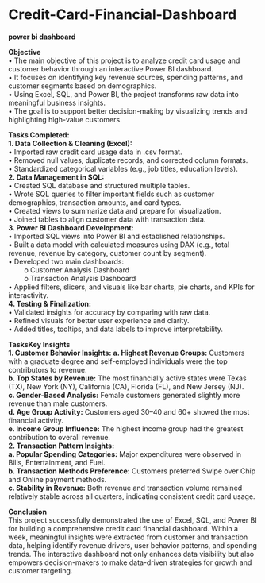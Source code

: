 # Credit-Card-Financial-Dashboard

**power bi dashboard**

**Objective**  
•	The main objective of this project is to analyze credit card usage and customer behavior through an interactive Power BI dashboard.  
•	It focuses on identifying key revenue sources, spending patterns, and customer segments based on demographics.  
•	Using Excel, SQL, and Power BI, the project transforms raw data into meaningful business insights.  
•	The goal is to support better decision-making by visualizing trends and highlighting high-value customers.  

**Tasks Completed:**  
**1.	Data Collection & Cleaning (Excel):**   
    •	Imported raw credit card usage data in .csv format.  
    •	Removed null values, duplicate records, and corrected column formats.  
    •	Standardized categorical variables (e.g., job titles, education levels).  
**2.	Data Management in SQL:**  
    •	Created SQL database and structured multiple tables.  
    •	Wrote SQL queries to filter important fields such as customer demographics, transaction amounts, and card types.  
    •	Created views to summarize data and prepare for visualization.  
    •	Joined tables to align customer data with transaction data.  
**3.	Power BI Dashboard Development:**  
    •	Imported SQL views into Power BI and established relationships.  
    •	Built a data model with calculated measures using DAX (e.g., total revenue, revenue by category, customer count by segment).  
    •	Developed two main dashboards:  
     &emsp;  &emsp;o Customer Analysis Dashboard  
     &emsp;  &emsp;o Transaction Analysis Dashboard  
    •	Applied filters, slicers, and visuals like bar charts, pie charts, and KPIs for interactivity.  
**4.	Testing & Finalization:**  
    •	Validated insights for accuracy by comparing with raw data.  
    •	Refined visuals for better user experience and clarity.  
    •	Added titles, tooltips, and data labels to improve interpretability.  
  	
**TasksKey Insights**  
**1.	Customer Behavior Insights:**
    **a.	Highest Revenue Groups:** Customers with a graduate degree and self-employed individuals were the top contributors to revenue.  
    **b.	Top States by Revenue:** The most financially active states were Texas (TX), New York (NY), California (CA), Florida (FL), and New Jersey (NJ).    
    **c.	Gender-Based Analysis:** Female customers generated slightly more revenue than male customers.  
    **d.	Age Group Activity:** Customers aged 30–40 and 60+ showed the most financial activity.  
    **e.	Income Group Influence:** The highest income group had the greatest contribution to overall revenue.  
**2.	Transaction Pattern Insights:**    
    **a.	Popular Spending Categories:** Major expenditures were observed in Bills, Entertainment, and Fuel.  
    **b.	Transaction Methods Preference:** Customers preferred Swipe over Chip and Online payment methods.  
    **c.	Stability in Revenue:** Both revenue and transaction volume remained relatively stable across all quarters, indicating consistent credit card usage.
  	
**Conclusion**  
This project successfully demonstrated the use of Excel, SQL, and Power BI for building a comprehensive credit card financial dashboard. Within a week, meaningful insights were extracted from customer and transaction data, helping identify revenue drivers, user behavior patterns, and spending trends. The interactive dashboard not only enhances data visibility but also empowers decision-makers to make data-driven strategies for growth and customer targeting.

